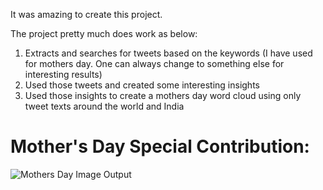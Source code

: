 It was amazing to create this project.

The project pretty much does work as below:
1. Extracts and searches for tweets based on the keywords (I have used for mothers day. One can always change to something else for interesting results)
2. Used those tweets and created some interesting insights
3. Used those insights to create a mothers day word cloud using only tweet texts around the world and India


# Mother's Day Special Contribution:
![Mothers Day Image Output](https://github.com/prakass1/Data-Science-Lit/blob/master/mothers_day_notebook/motherday.png)
